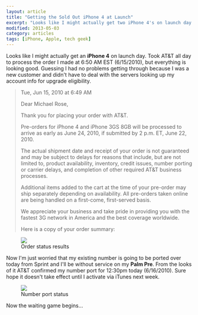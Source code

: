 ```yaml
---
layout: article
title: "Getting the Sold Out iPhone 4 at Launch"
excerpt: "Looks like I might actually get two iPhone 4's on launch day."
modified: 2013-05-03
category: articles
tags: [iPhone, Apple, tech geek]
---
```


Looks like I might actually get an **iPhone 4** on launch day. Took AT&T all day to process the order I made at 6:50 AM EST (6/15/2010), but everything is looking good. Guessing I had no problems getting through because I was a new customer and didn't have to deal with the servers looking up my account info for upgrade eligibility.

> Tue, Jun 15, 2010 at 6:49 AM
>
> Dear Michael Rose,
>
> Thank you for placing your order with AT&T.
>
> Pre-orders for iPhone 4 and iPhone 3GS 8GB will be processed to arrive as early as June 24, 2010, if submitted by 2 p.m. ET, June 22, 2010.
>
> The actual shipment date and receipt of your order is not guaranteed and may be subject to delays for reasons that include, but are not limited to, product availability, inventory, credit issues, number porting or carrier delays, and completion of other required AT&T business processes.
>
> Additional items added to the cart at the time of your pre-order may ship separately depending on availability. All pre-orders taken online are being handled on a first-come, first-served basis.
>
> We appreciate your business and take pride in providing you with the fastest 3G network in America and the best coverage worldwide.
>
> Here is a copy of your order summary:

<figure>
	<img src="{{ site.url }}/images/iphone-4-order-status.jpg" />
	<figcaption>Order status results</figcaption>
</figure>

Now I'm just worried that my existing number is going to be ported over today from Sprint and I'll be without service on my **Palm Pre**. From the looks of it AT&T confirmed my number port for 12:30pm today (6/16/2010). Sure hope it doesn't take effect until I activate via iTunes next week.

<figure>
	<img src="http://media.tumblr.com/tumblr_l43wq0y1Hq1qz8n9n.jpg" />
	<figcaption>Number port status</figcaption>
</figure>

Now the waiting game begins…
